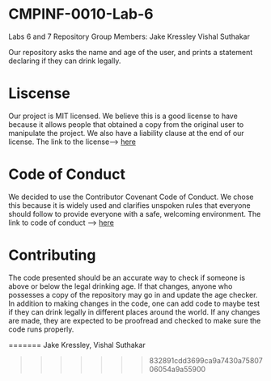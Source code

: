 # CMPINF-0010-Lab-6

Labs 6 and 7 Repository
Group Members:
Jake Kressley
Vishal Suthakar

Our repository asks the name and age of the user, and prints a statement declaring if they can drink legally.

# Liscense

Our project is MIT licensed. We believe this is a good license to have because it allows people that obtained a copy from the original user to manipulate the project. We also have a liability clause at the end of our license. The link to the license--> [here](https://jupyterhub.sci.pitt.edu/hub/user-redirect/lab/tree/CMPINF-0010-Lab-6/LICENCE)

# Code of Conduct

We decided to use the Contributor Covenant Code of Conduct. We chose this because it is widely used and clarifies unspoken rules that everyone should follow to provide everyone with a safe, welcoming environment. The link to code of conduct --> [here](https://jupyterhub.sci.pitt.edu/hub/user-redirect/lab/tree/CMPINF-0010-Lab-6/CODE_OF_CONDUCT.md)

# Contributing

The code presented should be an accurate way to check if someone is above or below the legal drinking age. If that changes, anyone who possesses a copy of the repository may go in and update the age checker. In addition to making changes in the code, one can add code to maybe test if they can drink legally in different places around the world. If any changes are made, they are expected to be proofread and checked to make sure the code runs properly.

=======
Jake Kressley,
Vishal Suthakar
>>>>>>> 832891cdd3699ca9a7430a7580706054a9a55900
